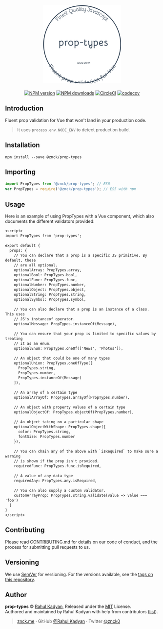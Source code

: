 
<div class="text-xs-center" align="center" style="margin: 20px">
  <img src="./docs/logo.png" height="255" alt="prop-types">
</div>

<div class="text-xs-center" align="center">

<!-- [![vue2](https://img.shields.io/badge/vue-2.x-brightgreen.svg)](https://vuejs.org/) -->
[![NPM version](https://img.shields.io/npm/v/@znck/prop-types.svg?style=flat)](https://npmjs.com/package/@znck/prop-types)
[![NPM downloads](https://img.shields.io/npm/dm/@znck/prop-types.svg?style=flat)](https://npmjs.com/package/@znck/prop-types)
[![CircleCI](https://circleci.com/gh/znck/prop-types/tree/master.svg?style=shield)](https://circleci.com/gh/znck/prop-types-temp/tree/master)
[![codecov](https://codecov.io/gh/znck/prop-types/branch/master/graph/badge.svg)](https://codecov.io/gh/znck/prop-types)

</div>

## Introduction

Fluent prop validation for Vue that won't land in your production code.

> It uses `process.env.NODE_ENV` to detect production build.

## Installation

```shell
npm install --save @znck/prop-types
```

## Importing

```js
import PropTypes from '@znck/prop-types'; // ES6
var PropTypes = require('@znck/prop-types'); // ES5 with npm
```

## Usage

Here is an example of using PropTypes with a Vue component, which also
documents the different validators provided:

<!-- Example borrowed from facebook/prop-types -->

```vue
<script>
import PropTypes from 'prop-types';

export default {
  props: {
    // You can declare that a prop is a specific JS primitive. By default, these
    // are all optional.
    optionalArray: PropTypes.array,
    optionalBool: PropTypes.bool,
    optionalFunc: PropTypes.func,
    optionalNumber: PropTypes.number,
    optionalObject: PropTypes.object,
    optionalString: PropTypes.string,
    optionalSymbol: PropTypes.symbol,

    // You can also declare that a prop is an instance of a class. This uses
    // JS's instanceof operator.
    optionalMessage: PropTypes.instanceOf(Message),

    // You can ensure that your prop is limited to specific values by treating
    // it as an enum.
    optionalEnum: PropTypes.oneOf(['News', 'Photos']),

    // An object that could be one of many types
    optionalUnion: PropTypes.oneOfType([
      PropTypes.string,
      PropTypes.number,
      PropTypes.instanceOf(Message)
    ]),

    // An array of a certain type
    optionalArrayOf: PropTypes.arrayOf(PropTypes.number),

    // An object with property values of a certain type
    optionalObjectOf: PropTypes.objectOf(PropTypes.number),

    // An object taking on a particular shape
    optionalObjectWithShape: PropTypes.shape({
      color: PropTypes.string,
      fontSize: PropTypes.number
    }),

    // You can chain any of the above with `isRequired` to make sure a warning
    // is shown if the prop isn't provided.
    requiredFunc: PropTypes.func.isRequired,

    // A value of any data type
    requiredAny: PropTypes.any.isRequired,

    // You can also supply a custom validator.
    customArrayProp: PropTypes.string.validate(value => value === 'foo')
  }
}
</script>
```

## Contributing

Please read [CONTRIBUTING.md](CONTRIBUTING.md) for details on our code of conduct, and the process for submitting pull requests to us.

## Versioning

We use [SemVer](http://semver.org/) for versioning. For the versions available, see the [tags on this repository](https://github.com/znck/prop-types/releases).

## Author

**prop-types** © [Rahul Kadyan](https://github.com/znck), Released under the [MIT](./LICENSE) License.<br>
Authored and maintained by Rahul Kadyan with help from contributors ([list](https://github.com/znck/prop-types-temp/contributors)).

> [znck.me](https://znck.me) · GitHub [@Rahul Kadyan](https://github.com/znck) · Twitter [@znck0](https://twitter.com/@znck0)
